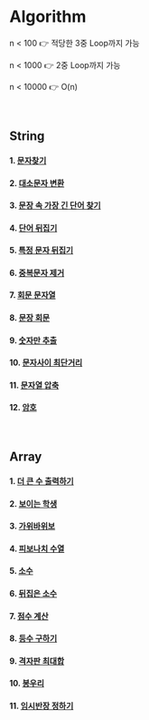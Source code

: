 # Algorithm
n < 100  👉  적당한 3중 Loop까지 가능

n < 1000  👉  2중 Loop까지 가능

n < 10000  👉  O(n)

<br>

## String

#### 1. [문자찾기](https://github.com/1s-sky/algorithm/blob/main/String/readme/1.SearchChar.md)
#### 2. [대소문자 변환](https://github.com/1s-sky/algorithm/blob/main/String/readme/2.TransUpperLower.md)
#### 3. [문장 속 가장 긴 단어 찾기](https://github.com/1s-sky/algorithm/blob/main/String/readme/3.SearchLongWord.md)
#### 4. [단어 뒤집기](https://github.com/1s-sky/algorithm/blob/main/String/readme/4.ReverseWord.md)
#### 5. [특정 문자 뒤집기](https://github.com/1s-sky/algorithm/blob/main/String/readme/5.ReversePart.md)
#### 6. [중복문자 제거](https://github.com/1s-sky/algorithm/blob/main/String/readme/6.DuplicatedChar.md)
#### 7. [회문 문자열](https://github.com/1s-sky/algorithm/blob/main/String/readme/7.Palindrome.md)
#### 8. [문장 회문](https://github.com/1s-sky/algorithm/blob/main/String/readme/8.PalindromeSentence.md)
#### 9. [숫자만 추출](https://github.com/1s-sky/algorithm/blob/main/String/readme/9.IsInteger.md)
#### 10. [문자사이 최단거리](https://github.com/1s-sky/algorithm/blob/main/String/readme/10.LengthBtwLetter.md)
#### 11. [문자열 압축](https://github.com/1s-sky/algorithm/blob/main/String/readme/11.StringCompression.md)
#### 12. [암호](https://github.com/1s-sky/algorithm/blob/main/String/readme/12.Code.md)

<br>

## Array
#### 1. [더 큰 수 출력하기](https://github.com/1s-sky/algorithm/blob/main/Array/readme/1.BiggerThanFront.md)
#### 2. [보이는 학생](https://github.com/1s-sky/algorithm/blob/main/Array/readme/2.TallerStudent.md)
#### 3. [가위바위보](https://github.com/1s-sky/algorithm/blob/main/Array/readme/3.RockPaperScissors.md)
#### 4. [피보나치 수열](https://github.com/1s-sky/algorithm/blob/main/Array/readme/4.Fibonacci.md)
#### 5. [소수](https://github.com/1s-sky/algorithm/blob/main/Array/readme/5.PrimeNum.md)
#### 6. [뒤집은 소수](https://github.com/1s-sky/algorithm/blob/main/Array/readme/6.ReversePrime.md)
#### 7. [점수 계산](https://github.com/1s-sky/algorithm/blob/main/Array/readme/7.Score.md)
#### 8. [등수 구하기](https://github.com/1s-sky/algorithm/blob/main/Array/readme/8.Ranking.md)
#### 9. [격자판 최대합](https://github.com/1s-sky/algorithm/blob/main/Array/readme/9.GridSum.md)
#### 10. [봉우리](https://github.com/1s-sky/algorithm/blob/main/Array/readme/10.Peak.md)
#### 11. [임시반장 정하기](https://github.com/1s-sky/algorithm/blob/main/Array/readme/11.SelectLeader.md)
